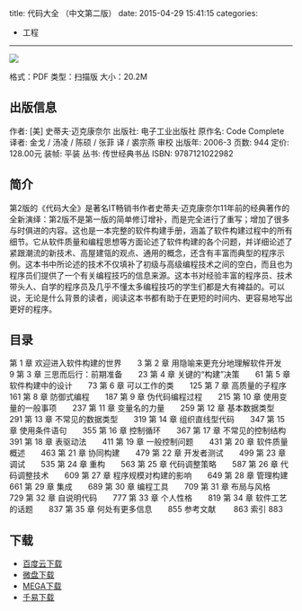 title: 代码大全 （中文第二版）
date: 2015-04-29 15:41:15
categories:
  - 工程
---

![](http://img5.douban.com/lpic/s1495029.jpg)

格式：PDF
类型：扫描版
大小：20.2M

<!--more-->

## 出版信息 ##

作者: [美] 史蒂夫·迈克康奈尔 
出版社: 电子工业出版社
原作名: Code Complete
译者: 金戈 / 汤凌 / 陈硕 / 张菲 译 / 裘宗燕 审校 
出版年: 2006-3
页数: 944
定价: 128.00元
装帧: 平装
丛书: 传世经典书丛
ISBN: 9787121022982

## 简介 ##

第2版的《代码大全》是著名IT畅销书作者史蒂夫·迈克康奈尔11年前的经典著作的全新演绎：第2版不是第一版的简单修订增补，而是完全进行了重写；增加了很多与时俱进的内容。这也是一本完整的软件构建手册，涵盖了软件构建过程中的所有细节。它从软件质量和编程思想等方面论述了软件构建的各个问题，并详细论述了紧跟潮流的新技术、高屋建瓴的观点、通用的概念，还含有丰富而典型的程序示例。这本书中所论述的技术不仅填补了初级与高级编程技术之间的空白，而且也为程序员们提供了一个有关编程技巧的信息来源。这本书对经验丰富的程序员、技术带头人、自学的程序员及几乎不懂太多编程技巧的学生们都是大有裨益的。可以说，无论是什么背景的读者，阅读这本书都有助于在更短的时间内、更容易地写出更好的程序。

## 目录 ##

第 1 章 欢迎进入软件构建的世界　　3
第 2 章 用隐喻来更充分地理解软件开发　　9
第 3 章 三思而后行：前期准备　　23
第 4 章 关键的“构建”决策　　61
第 5 章 软件构建中的设计　　73
第 6 章 可以工作的类　　125
第 7 章 高质量的子程序　　161
第 8 章 防御式编程　　187
第 9 章 伪代码编程过程　　215
第 10 章 使用变量的一般事项　　237
第 11 章 变量名的力量　　259
第 12 章 基本数据类型　　291
第 13 章 不常见的数据类型　　319
第 14 章 组织直线型代码　　347
第 15 章 使用条件语句　　355
第 16 章 控制循环　　367
第 17 章 不常见的控制结构　　391
第 18 章 表驱动法　　411
第 19 章 一般控制问题　　431
第 20 章 软件质量概述　　463
第 21 章 协同构建　　479
第 22 章 开发者测试　　499
第 23 章 调试　　535
第 24 章 重构　　563
第 25 章 代码调整策略　　587
第 26 章 代码调整技术　　609
第 27 章 程序规模对构建的影响　　649
第 28 章 管理构建　　661
第 29 章 集成　　689
第 30 章 编程工具　　709
第 31 章 布局与风格　　729
第 32 章 自说明代码　　777
第 33 章 个人性格　　819
第 34 章 软件工艺的话题　　837
第 35 章 何处有更多信息　　855
参考文献 　　863
索引 883

## 下载 ##

* [百度云下载](http://pan.baidu.com/s/1qW7JrGw)
* [微盘下载](http://vdisk.weibo.com/s/aADaW4YRP1hpT)
* [MEGA下载](https://mega.co.nz/#!WF0RTCCT!X8Rn8g1nEZRishuBvpK_Y3qAm0jretuh1prxLKeRTRo)
* [千易下载](http://1000eb.com/1ggeh)
